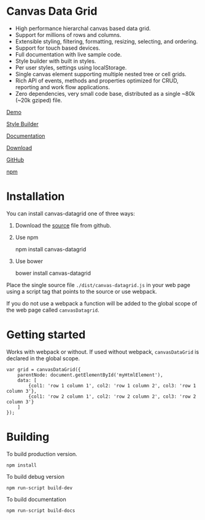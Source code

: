 Canvas Data Grid
================

* High performance hierarchal canvas based data grid.
* Support for millions of rows and columns.
* Extensible styling, filtering, formatting, resizing, selecting, and ordering.
* Support for touch based devices.
* Full documentation with live sample code.
* Style builder with built in styles.
* Per user styles, settings using localStorage.
* Single canvas element supporting multiple nested tree or cell grids.
* Rich API of events, methods and properties optimized for CRUD, reporting and work flow applications.
* Zero dependencies, very small code base, distributed as a single ~80k (~20k gziped) file.

[Demo](https://tonygermaneri.github.io/canvas-datagrid/docs/tutorial-sample.html)

[Style Builder](https://tonygermaneri.github.io/canvas-datagrid/tutorials/styleBuilder.html)

[Documentation](https://tonygermaneri.github.io/canvas-datagrid/docs/canvasDataGrid.html)

[Download](https://tonygermaneri.github.io/canvas-datagrid/dist/canvas-datagrid.js)

[GitHub](https://github.com/TonyGermaneri/canvas-datagrid)

[npm](https://www.npmjs.com/package/canvas-datagrid)

Installation
============
You can install canvas-datagrid one of three ways:

1. Download the [source](https://tonygermaneri.github.io/canvas-datagrid/dist/canvas-datagrid.js) file from github.
2. Use npm

    npm install canvas-datagrid

3. Use bower

    bower install canvas-datagrid

Place the single source file `./dist/canvas-datagrid.js` in your web page using
a script tag that points to the source or use webpack.

If you do not use a webpack a function will
be added to the global scope of the web page called `canvasDatagrid`.

Getting started
===============

Works with webpack or without.
If used without webpack, `canvasDataGrid` is declared in the global scope.

    var grid = canvasDataGrid({
        parentNode: document.getElementById('myHtmlElement'),
        data: [
            {col1: 'row 1 column 1', col2: 'row 1 column 2', col3: 'row 1 column 3'},
            {col1: 'row 2 column 1', col2: 'row 2 column 2', col3: 'row 2 column 3'}
        ]
    });

Building
========

To build production version.

    npm install

To build debug version

    npm run-script build-dev

To build documentation

    npm run-script build-docs
